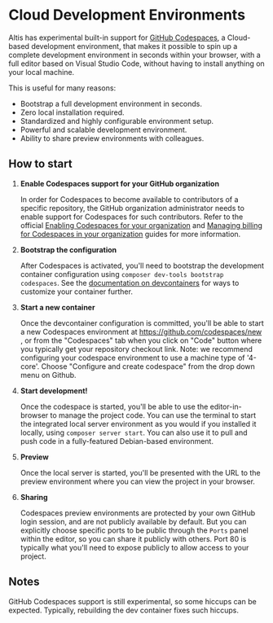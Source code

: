 # Cloud Development Environments

Altis has experimental built-in support for [GitHub Codespaces](https://github.com/features/codespaces), a Cloud-based development environment, that makes it possible to spin up a complete development environment in seconds within your browser, with a full editor based on Visual Studio Code, without having to install anything on your local machine.

This is useful for many reasons:

 - Bootstrap a full development environment in seconds.
 - Zero local installation required.
 - Standardized and highly configurable environment setup.
 - Powerful and scalable development environment.
 - Ability to share preview environments with colleagues.

## How to start

1. **Enable Codespaces support for your GitHub organization**

    In order for Codespaces to become available to contributors of a specific repository, the GitHub organization administrator needs to enable support for Codespaces for such contributors. Refer to the official [Enabling Codespaces for your organization](https://docs.github.com/en/codespaces/managing-codespaces-for-your-organization/enabling-codespaces-for-your-organization) and [Managing billing for Codespaces in your organization](https://docs.github.com/en/codespaces/managing-codespaces-for-your-organization/managing-billing-for-codespaces-in-your-organization) guides for more information.

2. **Bootstrap the configuration**

    After Codespaces is activated, you'll need to bootstrap the development container configuration using `composer dev-tools bootstrap codespaces`. See the [documentation on devcontainers](https://docs.github.com/en/codespaces/setting-up-your-project-for-codespaces/introduction-to-dev-containers) for ways to customize your container further.

3. **Start a new container**

    Once the devcontainer configuration is committed, you'll be able to start a new Codespaces environment at https://github.com/codespaces/new , or from the "Codespaces" tab when you click on "Code" button where you typically get your repository checkout link. Note: we recommend configuring your codespace environment to use a machine type of '4-core'. Choose "Configure and create codespace" from the drop down menu on Github.

4. **Start development!**

    Once the codespace is started, you'll be able to use the editor-in-browser to manage the project code. You can use the terminal to start the integrated local server environment as you would if you installed it locally, using `composer server start`. You can also use it to pull and push code in a fully-featured Debian-based environment.

5. **Preview**

    Once the local server is started, you'll be presented with the URL to the preview environment where you can view the project in your browser.

6. **Sharing**

    Codespaces preview environments are protected by your own GitHub login session, and are not publicly available by default. But you can explicitly choose specific ports to be public through the `Ports` panel within the editor, so you can share it publicly with others. Port 80 is typically what you'll need to expose publicly to allow access to your project.

## Notes

GitHub Codespaces support is still experimental, so some hiccups can be expected. Typically, rebuilding the dev container fixes such hiccups.
